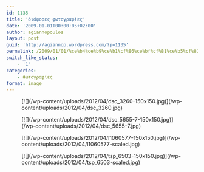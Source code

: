 ```yaml
---
id: 1135
title: 'διάφορες φωτογραφίες'
date: '2009-01-01T00:00:05+02:00'
author: agiannopoulos
layout: post
guid: 'http://agiannop.wordpress.com/?p=1135'
permalink: /2009/01/01/%ce%b4%ce%b9%ce%b1%cf%86%ce%bf%cf%81%ce%b5%cf%82-%cf%86%cf%89%cf%84%ce%bf%ce%b3%cf%81%ce%b1%cf%86%ce%b9%ce%b5%cf%82/
switch_like_status:
    - '1'
categories:
    - Φωτογραφίες
format: image
---
```


<div class="gallery galleryid-1135 gallery-columns-2 gallery-size-thumbnail" id="gallery-7"><figure class="gallery-item"><div class="gallery-icon landscape"> [![](/wp-content/uploads/2012/04/dsc_3260-150x150.jpg)](/wp-content/uploads/2012/04/dsc_3260.jpg) </div></figure><figure class="gallery-item"><div class="gallery-icon landscape"> [![](/wp-content/uploads/2012/04/dsc_5655-7-150x150.jpg)](/wp-content/uploads/2012/04/dsc_5655-7.jpg) </div></figure><figure class="gallery-item"><div class="gallery-icon landscape"> [![](/wp-content/uploads/2012/04/l1060577-150x150.jpg)](/wp-content/uploads/2012/04/l1060577-scaled.jpg) </div></figure><figure class="gallery-item"><div class="gallery-icon landscape"> [![](/wp-content/uploads/2012/04/tsp_6503-150x150.jpg)](/wp-content/uploads/2012/04/tsp_6503-scaled.jpg) </div></figure> </div>